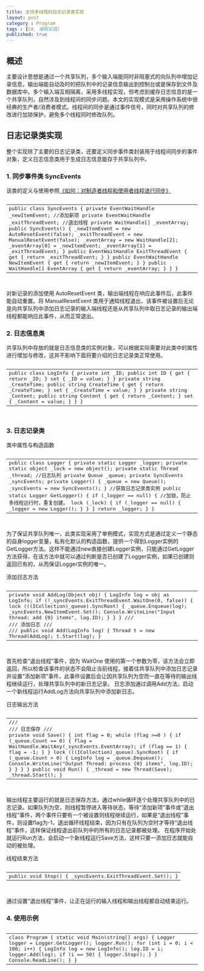 ```yaml
---
title: 支持多线程的日志记录类实现
layout: post
category : Program
tags : [C#, 编程实践]
published: true
---
```

## 概述

主要设计思想是通过一个共享队列，多个输入端能同时非阻塞式的向队列中增加记录信息，输出端能自动及时的把队列中的记录信息输出到控制台或是保存到文件及数据库中。多个输入端互相隔离，采用多线程实现，但考虑到缓存日志信息的是一个共享队列，自然涉及到线程间的同步问题。本文的实现模式是采用操作系统中很经典的生产者/消费者模式。线程间的同步是通过事件信号，同时对共享队列的修改进行加锁保护，避免多个线程同时修改队列。

## 日志记录类实现

整个实现除了主要的日志记录类，还要定义同步事件类封装用于线程间同步的事件对象，定义日志信息类用于生成日志信息能存于共享队列中。

### 1. 同步事件类 SyncEvents

该类的定义与使用参照[《如何：对制造者线程和使用者线程进行同步》](http://dwz.cn/63p36)

<pre class="prettyprint lang-cs">
<table class="prettyprint-table"><tbody><tr><td>
    public class SyncEvents
    {
        private EventWaitHandle _newItemEvent;      //添加新项
        private EventWaitHandle _exitThreadEvent;   //退出线程
        private WaitHandle[] _eventArray;

        public SyncEvents()
        {

            _newItemEvent = new AutoResetEvent(false);
            _exitThreadEvent = new ManualResetEvent(false);
            _eventArray = new WaitHandle[2];
            _eventArray[0] = _newItemEvent;
            _eventArray[1] = _exitThreadEvent;
        }

        public EventWaitHandle ExitThreadEvent
        {
            get { return _exitThreadEvent; }
        }
        public EventWaitHandle NewItemEvent
        {
            get { return _newItemEvent; }
        }
        public WaitHandle[] EventArray
        {
            get { return _eventArray; }
        }       
    }
</td></tr></tbody></table>
</pre>

对新记录的添加使用 AutoResetEvent 类，输出端线程在响应此事件后，此事件能自动重置。将 ManualResetEvent 类用于通知线程退出，该事件被设置后无论是向共享队列中添加日志记录的输入端线程还是从共享队列中取日志记录的输出端线程都能响应此事件，从而正常退出。

### 2. 日志信息类

共享队列中存放的就是日志信息类的实例对象，可以根据实际需要对此类中的属性进行增加与修改，这并不影响下面将要介绍的日志记录类正常使用。

<pre class="prettyprint lang-cs">
<table class="prettyprint-table"><tbody><tr><td>
    public class LogInfo
    {
        private int _ID;
        public int ID
        {
            get { return _ID; }
            set { _ID = value; }
        }

        private string _CreateTime;
        public string CreateTime
        {
            get { return _CreateTime; }
            set { _CreateTime = value; }
        }

        private string _Content;
        public string Content
        {
            get { return _Content; }
            set { _Content = value; }
        }
    }
</td></tr></tbody></table>
</pre>

### 3. 日志记录类

类中属性与构造函数

<pre class="prettyprint lang-cs">
<table class="prettyprint-table"><tbody><tr><td>
    public class Logger
    {
        private static Logger _logger;
        private static object _lock = new object();
        private static Thread _thread;
        //日志队列
        private Queue<LogInfo> _queue;
        private SyncEvents _syncEvents;

        private Logger()
        {
            _queue = new Queue<LogInfo>();
            _syncEvents = new SyncEvents();
        }
        //获取日志记录类实例
        public static Logger GetLogger()
        {
            if (_logger == null)
            {
                //加锁，防止多线程运行时，重复创建。
                lock (_lock)
                {
                    if (_logger == null)
                    {
                        _logger = new Logger();
                    }
                }
            }

            return _logger;
        }
    }
</td></tr></tbody></table>
</pre>

为了保证共享队列唯一，此类实现采用了单例模式，实现方式是通过定义一个静态的自身logger变量，私有化默认的构造函数，提供一个得到Logger实例的GetLogger方法。这样不能通过new直接创建Logger实例，只能通过GetLogger方法获得，在该方法中就可以通过判断是否已创建了Logger实例，如果已创建则返回已有的，从而保证Logger实例的唯一。

添加日志方法

<pre class="prettyprint lang-cs">
<table class="prettyprint-table"><tbody><tr><td>
        private void AddLog(Object obj)
        {
            LogInfo log = obj as LogInfo;
            if (!_syncEvents.ExitThreadEvent.WaitOne(0, false))
            {
                lock (((ICollection)_queue).SyncRoot)
                {
                    _queue.Enqueue(log);
                    _syncEvents.NewItemEvent.Set();
                    Console.WriteLine("Input thread: add {0} items", log.ID);
                }
            }
            
        }
        /// <summary>
        /// 添加日志
        /// </summary>
        /// <param name="log"></param>
        public void Add(LogInfo log)
        {
            Thread t = new Thread(AddLog);
            t.Start(log);
        }
</td></tr></tbody></table>
</pre>

首先检查“退出线程”事件，因为 WaitOne 使用的第一个参数为零，该方法会立即返回，所以检查该事件的状态不会阻止当前线程。接着往共享队列中添加日志记录并设置“添加新项”事件，此事件设置后会让因共享队列为空而一直在等待的输出线程继续运行，处理共享队列中的新日志记录。
日志添加通过调用Add方法，启动一个新线程运行AddLog方法向共享队列中添加新日志。

日志输出方法

<pre class="prettyprint lang-cs">
<table class="prettyprint-table"><tbody><tr><td>
        /// <summary>
        /// 日志保存
        /// </summary>
        private void Save()
        {
            int flag = 0;
            while (flag >=0 )
            {
                if (_queue.Count == 0)
                {
                   flag = WaitHandle.WaitAny(_syncEvents.EventArray);
                   if (flag == 1)
                   {
                       flag = -1;
                   } 
                }
                lock (((ICollection)_queue).SyncRoot)
                {
                    if (_queue.Count > 0)
                    {
                        LogInfo log = _queue.Dequeue();
                        Console.WriteLine("Output Thread: process {0} items", log.ID);
                    }

                }
            }
            
        }
        public void Run()
        {
            _thread = new Thread(Save);
            _thread.Start();
        }
</td></tr></tbody></table>
</pre>

输出线程主要运行的就是日志保存方法，通过while循环逐个处理共享队列中的日志记录。如果队列为空，则线程暂停进入等待状态，等待“添加新项”事件或“退出线程”事件，两个事件只要有一个被设置则线程继续运行，如果是“退出线程”事件，则设置flag为-1，退出循环线程结束，因为只有在队列为空时才等待“退出线程”事件，这样保证线程退出前队列中的所有的日志记录都被处理。
在程序开始处就运行Run方法，会启动一个新线程运行Save方法，这样只要一添加日志就能自动的被处理。

线程结束方法

<pre class="prettyprint lang-cs">
<table class="prettyprint-table"><tbody><tr><td>
        public void Stop()
        {
            _syncEvents.ExitThreadEvent.Set();
        }
</td></tr></tbody></table>
</pre>

通过设置“退出线程”事件，让正在运行的输入线程和输出线程都自动结束运行。

### 4. 使用示例

<pre class="prettyprint lang-cs">
<table class="prettyprint-table"><tbody><tr><td>
    class Program
    {
        static void Main(string[] args)
        {
            Logger logger = Logger.GetLogger();
            logger.Run();

            for (int i = 0; i < 100; i++)
            {

                LogInfo log = new LogInfo();
                log.ID = i;
                logger.Add(log);
                if (i == 50)
                {
                    logger.Stop();
                }
            }


            Console.ReadLine();
        }
    }
</td></tr></tbody></table>
</pre>
